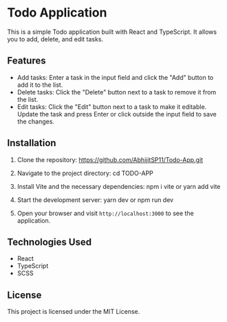 # Todo Application

This is a simple Todo application built with React and TypeScript. It allows you to add, delete, and edit tasks.

## Features

- Add tasks: Enter a task in the input field and click the "Add" button to add it to the list.
- Delete tasks: Click the "Delete" button next to a task to remove it from the list.
- Edit tasks: Click the "Edit" button next to a task to make it editable. Update the task and press Enter or click outside the input field to save the changes.

## Installation

1. Clone the repository:
    <https://github.com/AbhijitSP11/Todo-App.git>

2. Navigate to the project directory:
    cd TODO-APP
3. Install Vite and the necessary dependencies:
   npm i vite or yarn add vite

4. Start the development server:
    yarn dev or npm run dev

5. Open your browser and visit `http://localhost:3000` to see the application.

## Technologies Used

- React
- TypeScript
- SCSS

## License

This project is licensed under the MIT License.

